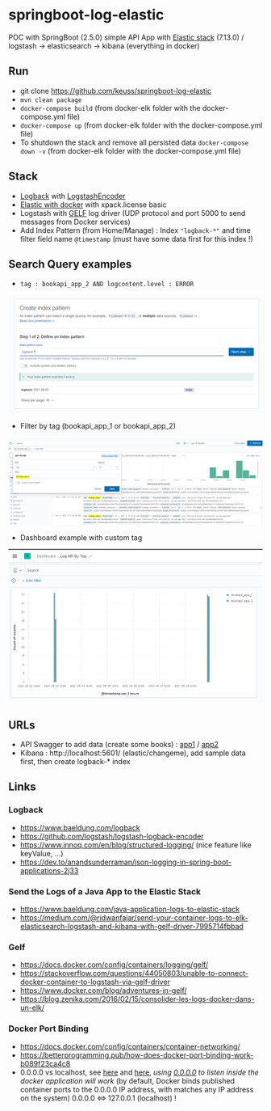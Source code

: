# springboot-log-elastic

POC with SpringBoot (2.5.0) simple API App with [Elastic stack](https://www.elastic.co/fr/) (7.13.0) / logstash -> elasticsearch -> kibana (everything in docker)

## Run

 - git clone https://github.com/keuss/springboot-log-elastic
 - `mvn clean package`
 - `docker-compose build` (from docker-elk folder with the docker-compose.yml file)
 - `docker-compose up` (from docker-elk folder with the docker-compose.yml file)
 - To shutdown the stack and remove all persisted data `docker-compose down -v` (from docker-elk folder with the docker-compose.yml file)

## Stack

 - [Logback](http://logback.qos.ch/) with [LogstashEncoder](https://github.com/logstash/logstash-logback-encoder)
 - [Elastic with docker](https://github.com/deviantony/docker-elk) with xpack.license basic
 - Logstash with [GELF](https://docs.docker.com/config/containers/logging/gelf/) log driver (UDP protocol and port 5000 to send messages from Docker services)
 - Add Index Pattern (from Home/Manage) : Index `"logback-*"` and time filter field name `@timestamp` (must have some data first for this index !)

## Search Query examples

 - `tag : bookapi_app_2 AND logcontent.level : ERROR`

![alt tag](./media/index.PNG)

 - Filter by tag (bookapi_app_1 or bookapi_app_2)

![alt tag](./media/tag.PNG)

 - Dashboard example with custom tag

![alt tag](./media/dashboard.PNG)

## URLs

 - API Swagger to add data (create some books) : [app1](http://localhost:8080/swagger-ui/index.html) / [app2](http://localhost:8082/swagger-ui/index.html)
 - Kibana : http://localhost:5601/ (elastic/changeme), add sample data first, then create logback-* index

## Links

### Logback

 - https://www.baeldung.com/logback
 - https://github.com/logstash/logstash-logback-encoder
 - https://www.innoq.com/en/blog/structured-logging/ (nice feature like keyValue, ...)
 - https://dev.to/anandsunderraman/json-logging-in-spring-boot-applications-2j33

### Send the Logs of a Java App to the Elastic Stack

 - https://www.baeldung.com/java-application-logs-to-elastic-stack	
 - https://medium.com/@ridwanfajar/send-your-container-logs-to-elk-elasticsearch-logstash-and-kibana-with-gelf-driver-7995714fbbad

### Gelf

 - https://docs.docker.com/config/containers/logging/gelf/
 - https://stackoverflow.com/questions/44050803/unable-to-connect-docker-container-to-logstash-via-gelf-driver
 - https://www.docker.com/blog/adventures-in-gelf/
 - https://blog.zenika.com/2016/02/15/consolider-les-logs-docker-dans-un-elk/

### Docker Port Binding

 - https://docs.docker.com/config/containers/container-networking/
 - https://betterprogramming.pub/how-does-docker-port-binding-work-b089f23ca4c8
 - 0.0.0.0 vs localhost, see [here](https://stackoverflow.com/questions/47025647/localhost-vs-0-0-0-0-with-docker-on-mac-os) and [here](https://stackoverflow.com/questions/59179831/docker-app-server-ip-address-127-0-0-1-difference-of-0-0-0-0-ip), _using [0.0.0.0](https://github.com/keuss/springboot-log-elastic/commit/f83484f16fe9bef88a9b058237f8bb19f7b9a3a9) to listen inside the docker application will work_ (by default, Docker binds published container ports to the 0.0.0.0 IP address, with matches any IP address on the system) 0.0.0.0 <=> 127.0.0.1 (localhost) !

